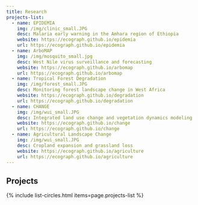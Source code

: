 ```yaml
---
title: Research
projects-list:
  - name: EPIDEMIA
    img: /img/clinic_small.JPG
    desc: Malaria early warning in the Amhara region of Ethiopia
    website: https://ecograph.github.io/epidemia
    url: https://ecograph.github.io/epidemia
  - name: ArboMAP
    img: /img/mosquito_small.jpg
    desc: West Nile virus surveillance and forecasting
    website: https://ecograph.github.io/arbomap
    url: https://ecograph.github.io/arbomap
  - name: Tropical Forest Degradation
    img: /img/forest_small.JPG
    desc: Monitoring forest landscape change in West Africa
    website: https://ecograph.github.io/degradation
    url: https://ecograph.github.io/degradation
  - name: CHANGE
    img: /img/wui_small.JPG
    desc: Integrated land use change and vegetation dynamics modeling
    website: https://ecograph.github.io/change
    url: https://ecograph.github.io/change
  - name: Agricultural Landscape Change
    img: /img/wui_small.JPG
    desc: Cropland expansion and grassland loss
    website: https://ecograph.github.io/agriculture
    url: https://ecograph.github.io/agriculture
---
```


## Projects

{% include list-circles.html items=page.projects-list %}
